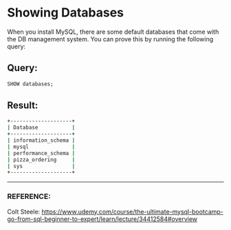 # Showing Databases

When you install MySQL, there are some default databases that come with the DB management system. You can prove this by running the following query:

## Query:

```sql
SHOW databases;
```

## Result:

```bash
+--------------------+
| Database           |
+--------------------+
| information_schema |
| mysql              |
| performance_schema |
| pizza_ordering     |
| sys                |
+--------------------+
```

---

### REFERENCE:

Colt Steele: https://www.udemy.com/course/the-ultimate-mysql-bootcamp-go-from-sql-beginner-to-expert/learn/lecture/34412584#overview
